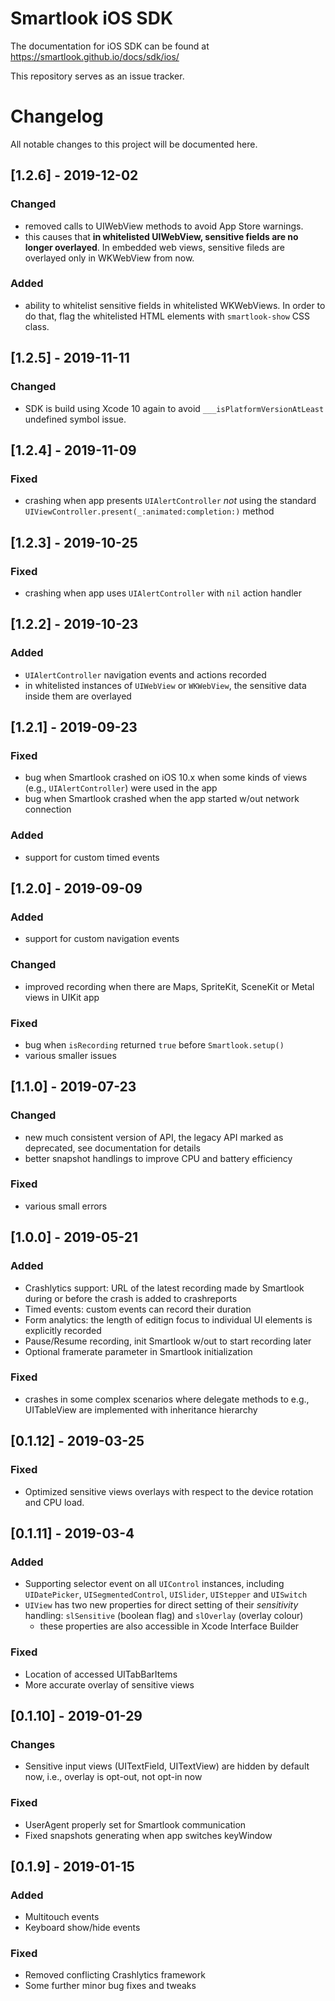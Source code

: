 # Smartlook iOS SDK

The documentation for iOS SDK can be found at https://smartlook.github.io/docs/sdk/ios/

This repository serves as an issue tracker.

# Changelog
All notable changes to this project will be documented here.

## [1.2.6] - 2019-12-02
### Changed
- removed calls to UIWebView methods to avoid App Store warnings. 
- this causes that **in whitelisted UIWebView, sensitive fields are no longer overlayed**. In embedded web views, sensitive fileds are overlayed only in WKWebView from now.

### Added
- ability to whitelist sensitive fields in whitelisted WKWebViews. In order to do that, flag the whitelisted HTML elements with `smartlook-show` CSS class.

## [1.2.5] - 2019-11-11
### Changed
- SDK is build using Xcode 10 again to avoid `___isPlatformVersionAtLeast` undefined symbol issue.

## [1.2.4] - 2019-11-09
### Fixed
- crashing when app presents `UIAlertController` *not* using the standard `UIViewController.present(_:animated:completion:)` method

## [1.2.3] - 2019-10-25
### Fixed
- crashing when app uses `UIAlertController` with `nil` action handler

## [1.2.2] - 2019-10-23
### Added
- `UIAlertController` navigation events and actions recorded
-  in whitelisted instances of `UIWebView` or `WKWebView`, the sensitive data inside them are overlayed

## [1.2.1] - 2019-09-23
### Fixed
- bug when Smartlook crashed on iOS 10.x when some kinds of views (e.g., `UIAlertController`) were used in the app
- bug when Smartlook crashed when the app started w/out network connection
### Added
- support for custom timed events

## [1.2.0] - 2019-09-09
### Added
- support for custom navigation events
### Changed
- improved recording when there are Maps, SpriteKit, SceneKit or Metal views in UIKit app
### Fixed
- bug when `isRecording` returned `true` before `Smartlook.setup()`
- various smaller issues

## [1.1.0] - 2019-07-23
### Changed
- new much consistent version of API, the legacy API marked as deprecated, see documentation for details
- better snapshot handlings to improve CPU and battery efficiency
### Fixed
- various small errors

## [1.0.0] - 2019-05-21
### Added 
- Crashlytics support: URL of the latest recording made by Smartlook during or before the crash is added to crashreports
- Timed events: custom events can record their duration
- Form analytics: the length of editign focus to individual UI elements is explicitly recorded
- Pause/Resume recording, init Smartlook w/out to start recording later
- Optional framerate parameter in Smartlook initialization
### Fixed
- crashes in some complex scenarios where delegate methods to e.g., UITableView are implemented with inheritance hierarchy

## [0.1.12] - 2019-03-25
### Fixed
- Optimized sensitive views overlays with respect to the device rotation and CPU load.

## [0.1.11] - 2019-03-4
### Added
- Supporting selector event on all `UIControl` instances, including `UIDatePicker`, `UISegmentedControl`, `UISlider`, `UIStepper` and `UISwitch`
- `UIView` has two new properties for direct setting of their *sensitivity* handling: `slSensitive` (boolean flag) and `slOverlay` (overlay colour)
  - these properties are also accessible in Xcode Interface Builder

### Fixed
- Location of accessed UITabBarItems
- More accurate overlay of sensitive views

## [0.1.10] - 2019-01-29
### Changes
- Sensitive input views (UITextField, UITextView) are hidden by default now, i.e., overlay is opt-out, not opt-in now
### Fixed
- UserAgent properly set for Smartlook communication
- Fixed snapshots generating when app switches keyWindow


## [0.1.9] - 2019-01-15
### Added
- Multitouch events
- Keyboard show/hide events
### Fixed
- Removed conflicting Crashlytics framework
- Some further minor bug fixes and tweaks
